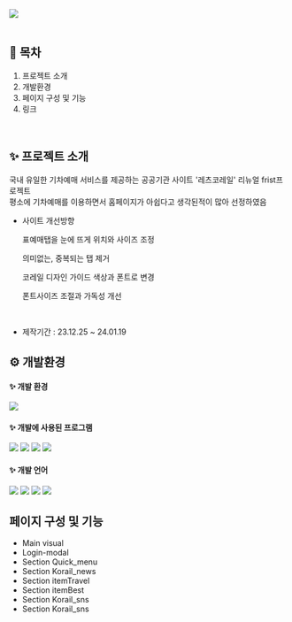 <div>
    <img src="https://capsule-render.vercel.app/api?type=waving&color=gradient&height=240&text=LetsKorail%20Renewal&animation=fadeIn&fontColor=000000&fontSize=60" />
</div>

<br>

## 📌 목차
1. 프로젝트 소개
2. 개발환경
3. 페이지 구성 및 기능
4. 링크

<br>

## ✨ 프로젝트 소개
국내 유일한 기차예매 서비스를 제공하는 공공기관 사이트 '레츠코레일' 리뉴얼 frist프로젝트<br>
평소에 기차예매를 이용하면서 홈페이지가 아쉽다고 생각된적이 많아 선정하였음

- 사이트 개선방향 <br>
  <p>표예매탭을 눈에 뜨게 위치와 사이즈 조정</p>
  <p>의미없는, 중복되는 탭 제거</p>
  <p>코레일 디자인 가이드 색상과 폰트로 변경</p>
  <p>폰트사이즈 조절과 가독성 개선</p>
<br>

- 제작기간 : 23.12.25 ~ 24.01.19

## ⚙ 개발환경

####  ✨  개발 환경
<img src="https://img.shields.io/badge/Windows10-0078D6?style=flat-square&logo=windows10&logoColor=white"/>

####   ✨ 개발에 사용된 프로그램
<img src="https://img.shields.io/badge/VS_code-007ACC?style=flat-square&logo=visualstudiocode&logoColor=white"/> <img src="https://img.shields.io/badge/Figma-F24E1E?style=flat-square&logo=figma&logoColor=white"/> <img src="https://img.shields.io/badge/Adobe_Illustrator-FF9A00?style=flat-square&logo=adobeillustrator&logoColor=white"/> <img src="https://img.shields.io/badge/Adobe_photoshop-31A8FF?style=flat-square&logo=adobephotoshop&logoColor=white"/>

####   ✨ 개발 언어
<img src="https://img.shields.io/badge/html5-E34F26?style=flat-square&logo=html5&logoColor=white"/> <img src="https://img.shields.io/badge/css3-1572B6?style=flat-square&logo=css3&logoColor=white"/> <img src="https://img.shields.io/badge/javascript-F7DF1E?style=flat-square&logo=javascript&logoColor=white"/> <img src="https://img.shields.io/badge/swiper-6332F6?style=flat-square&logo=swiper&logoColor=white"/> 

## 페이지 구성 및 기능

- Main visual
- Login-modal
- Section Quick_menu
- Section Korail_news
- Section itemTravel
- Section itemBest
- Section Korail_sns
- Section Korail_sns



